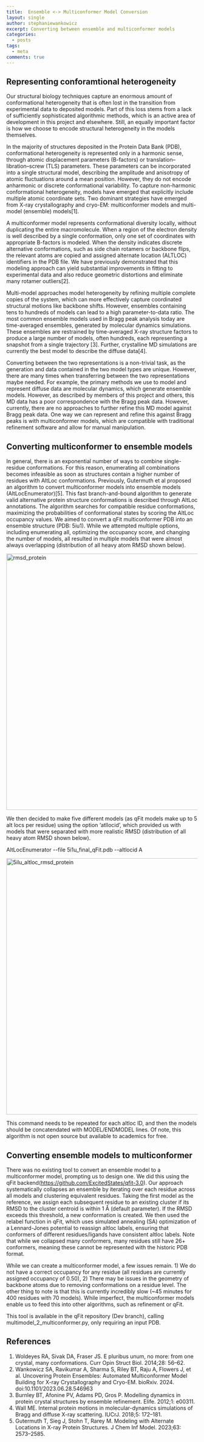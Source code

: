 ```yaml
---
title:  Ensemble <-> Multiconformer Model Conversion
layout: single
author: stephaniewankowicz
excerpt: Converting between ensemble and multiconformer models
categories:
  - posts
tags:
  - meta
comments: true
---
```


## Representing conforamtional heterogeneity
Our structural biology techniques capture an enormous amount of conformational heterogeneity that is often lost in the transition from experimental data to deposited models. Part of this loss stems from a lack of sufficiently sophisticated algorithmic methods, which is an active area of development in this project and elsewhere. Still, an equally important factor is how we choose to encode structural heterogeneity in the models themselves. 


In the majority of structures deposited in the Protein Data Bank (PDB), conformational heterogeneity is represented only in a harmonic sense, through atomic displacement parameters (B-factors) or translation–libration–screw (TLS) parameters. These parameters can be incorporated into a single structural model, describing the amplitude and anisotropy of atomic fluctuations around a mean position. However, they do not encode anharmonic or discrete conformational variability. To capture non-harmonic conformational heterogeneity, models have emerged that explicitly include multiple atomic coordinate sets. Two dominant strategies have emerged from X-ray crystallography and cryo-EM: multiconformer models and multi-model (ensemble) models[1].


A multiconformer model represents conformational diversity locally, without duplicating the entire macromolecule. When a region of the electron density is well described by a single conformation, only one set of coordinates with appropriate B-factors is modeled. When the density indicates discrete alternative conformations, such as side chain rotamers or backbone flips, the relevant atoms are copied and assigned alternate location (ALTLOC) identifiers in the PDB file. We have previously demonstrated that this modeling approach can yield substantial improvements in fitting to experimental data and also reduce geometric distortions and eliminate many rotamer outliers[2].


Multi-model approaches model heterogeneity by refining multiple complete copies of the system, which can more effectively capture coordinated structural motions like backbone shifts. However, ensembles containing tens to hundreds of models can lead to a high parameter-to-data ratio. The most common ensemble models used in Bragg peak analysis today are time-averaged ensembles, generated by molecular dynamics simulations. These ensembles are restrained by time-averaged X-ray structure factors to produce a large number of models, often hundreds, each representing a snapshot from a single trajectory [3]. Further, crystalline MD simulations are currently the best model to describe the diffuse data[4]. 


Converting between the two representations is a non-trivial task, as the generation and data contained in the two model types are unique. However, there are many times when transferring between the two representations maybe needed. For example, the primary methods we use to model and represent diffuse data are molecular dynamics, which generate ensemble models. However, as described by members of this project and others, this MD data has a poor correspondence with the Bragg peak data. However, currently, there are no approaches to further refine this MD model against Bragg peak data. One way we can represent and refine this against Bragg peaks is with multiconformer models, which are compatible with traditional refinement software and allow for manual manipulation. 


## Converting multiconformer to ensemble models
In general, there is an exponential number of ways to combine single-residue conformations. For this reason, enumerating all combinations becomes infeasible as soon as structures contain a higher number of residues with AltLoc conformations. Previously, Gutermuth et al proposed an algorithm to convert multiconformer models into ensemble models (AltLocEnumerator)[5]. This fast branch-and-bound algorithm to generate valid alternative protein structure conformations is described through AltLoc annotations. The algorithm searches for compatible residue conformations, maximizing the probabilities of conformational states by scoring the AltLoc occupancy values. 
We aimed to convert a qFit multiconformer PDB into an ensemble structure (PDB: 5iu1). While we attempted multiple options, including enumerating all, optimizing the occupancy score, and changing the number of models, all resulted in multiple models that were almost always overlapping (distribution of all heavy atom RMSD shown below). 

<img width="900" height="675" alt="rmsd_protein" src="https://github.com/user-attachments/assets/4e8e1c18-d566-49d7-90a0-bcc5e1df5f28" />

We then decided to make five different models (as qFit models make up to 5 alt locs per residue) using the option ‘atllocid’, which provided us with models that were separated with more realistic RMSD (distribution of all heavy atom RMSD shown below).  

AltLocEnumerator --file 5i1u_final_qFit.pdb --altlocid A

<img width="900" height="675" alt="5ilu_altloc_rmsd_protein" src="https://github.com/user-attachments/assets/fb2242ea-c4dc-421b-adb6-4ad2bc127e69" />

This command needs to be repeated for each altloc ID, and then the models should be concatendated with MODEL/ENDMODEL lines. Of note, this algorithm is not open source but available to academics for free. 


## Converting ensemble models to multiconformer

There was no existing tool to convert an ensemble model to a multiconformer model, prompting us to design one. We did this using the qFit backend(https://github.com/ExcitedStates/qfit-3.0). Our approach systematically collapses an ensemble by iterating over each residue across all models and clustering equivalent residues. Taking the first model as the reference, we assign each subsequent residue to an existing cluster if its RMSD to the cluster centroid is within 1 Å (default parameter). If the RMSD exceeds this threshold, a new conformation is created.  We then used the relabel function in qFit, which uses simulated annealing (SA) optimization of a Lennard-Jones potential to reassign altloc labels, ensuring that conformers of different residues/ligands have consistent altloc labels. Note that while we collapsed many conformers, many residues still have 26+ conformers, meaning these cannot be represented with the historic PDB format. 


While we can create a multiconformer model, a few issues remain. 1) We do not have a correct occupancy for any residue (all residues are currently assigned occupancy of 0.50), 2) There may be issues in the geometry of backbone atoms due to removing conformations on a residue level. The other thing to note is that this is currently incredibly slow (~45 minutes for 400 residues with 70 models). While imperfect, the multiconformer models enable us to feed this into other algorithms, such as refinement or qFit. 


This tool is available in the qFit repository (Dev branch), calling multimodel_2_multiconformer.py, only requiring an input PDB. 


## References

1. 	Woldeyes RA, Sivak DA, Fraser JS. E pluribus unum, no more: from one crystal, many conformations. Curr Opin Struct Biol. 2014;28: 56–62.
2. 	Wankowicz SA, Ravikumar A, Sharma S, Riley BT, Raju A, Flowers J, et al. Uncovering Protein Ensembles: Automated Multiconformer Model Building for X-ray Crystallography and Cryo-EM. bioRxiv. 2024. doi:10.1101/2023.06.28.546963
3. 	Burnley BT, Afonine PV, Adams PD, Gros P. Modelling dynamics in protein crystal structures by ensemble refinement. Elife. 2012;1: e00311.
4. 	Wall ME. Internal protein motions in molecular-dynamics simulations of Bragg and diffuse X-ray scattering. IUCrJ. 2018;5: 172–181.
5. 	Gutermuth T, Sieg J, Stohn T, Rarey M. Modeling with Alternate Locations in X-ray Protein Structures. J Chem Inf Model. 2023;63: 2573–2585.



